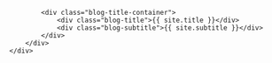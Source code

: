 <!-- header -->
<div class="navbar navbar-static-top" style="border-width: 0px;">
	<div class="navbar-inner" style="border-width: 0px; box-shadow: none;">
		<div class="container">
			<div class="pull-right" valign="center">
			</div>

			<div class="blog-title-container">
				<div class="blog-title">{{ site.title }}</div>
				<div class="blog-subtitle">{{ site.subtitle }}</div>
			</div>
		</div>
	</div>
</div>
<!-- /header -->